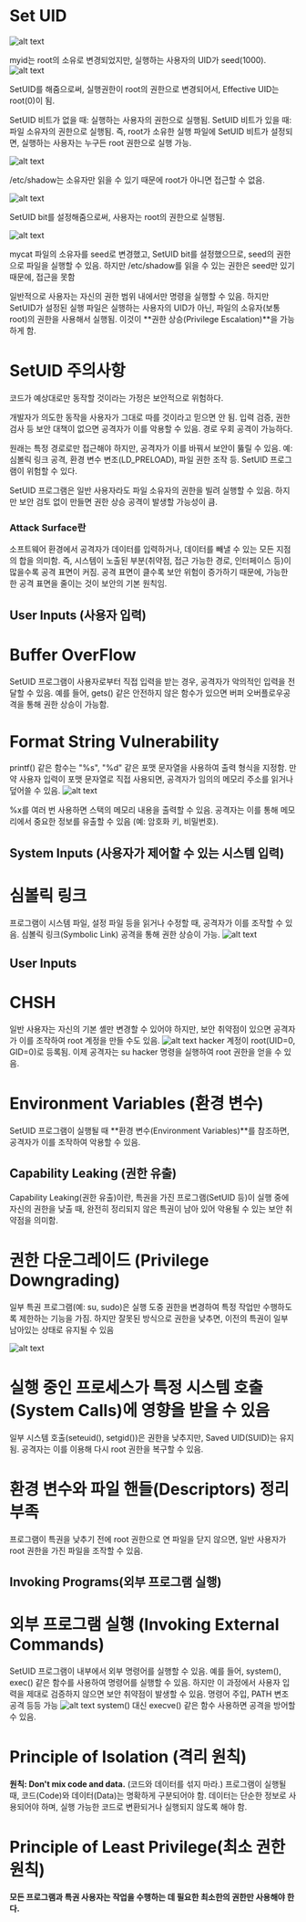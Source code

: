 # Set UID
![alt text](image-1.png)

myid는 root의 소유로 변경되었지만, 실행하는 사용자의 UID가 seed(1000).
![alt text](image-2.png)

SetUID를 해줌으로써, 실행권한이 root의 권한으로 변경되어서, Effective UID는 root(0)이 됨.

SetUID 비트가 없을 때: 실행하는 사용자의 권한으로 실행됨.
SetUID 비트가 있을 때: 파일 소유자의 권한으로 실행됨.
즉, root가 소유한 실행 파일에 SetUID 비트가 설정되면, 실행하는 사용자는 누구든 root 권한으로 실행 가능.

![alt text](image-3.png)

/etc/shadow는 소유자만 읽을 수 있기 때문에 root가 아니면 접근할 수 없음.

![alt text](image-4.png)

SetUID bit를 설정해줌으로써, 사용자는 root의 권한으로 실행됨.

![alt text](image-5.png)

mycat 파일의 소유자를 seed로 변경했고, SetUID bit를 설정했으므로, seed의 권한으로 파일을 실행할 수 있음.
하지만 /etc/shadow를 읽을 수 있는 권한은 seed만 있기 때문에, 접근을 못함

일반적으로 사용자는 자신의 권한 범위 내에서만 명령을 실행할 수 있음.
하지만 SetUID가 설정된 실행 파일은 실행하는 사용자의 UID가 아닌, 파일의 소유자(보통 root)의 권한을 사용해서 실행됨.
이것이 **권한 상승(Privilege Escalation)**을 가능하게 함.

# SetUID 주의사항
코드가 예상대로만 동작할 것이라는 가정은 보안적으로 위험하다.

개발자가 의도한 동작을 사용자가 그대로 따를 것이라고 믿으면 안 됨.
입력 검증, 권한 검사 등 보안 대책이 없으면 공격자가 이를 악용할 수 있음.
경로 우회 공격이 가능하다.

원래는 특정 경로로만 접근해야 하지만, 공격자가 이를 바꿔서 보안이 뚫릴 수 있음.
예: 심볼릭 링크 공격, 환경 변수 변조(LD_PRELOAD), 파일 권한 조작 등.
SetUID 프로그램이 위험할 수 있다.

SetUID 프로그램은 일반 사용자라도 파일 소유자의 권한을 빌려 실행할 수 있음.
하지만 보안 검토 없이 만들면 권한 상승 공격이 발생할 가능성이 큼.


### Attack Surface란
소프트웨어 환경에서 공격자가 데이터를 입력하거나, 데이터를 빼낼 수 있는 모든 지점의 합을 의미함.
즉, 시스템이 노출된 부분(취약점, 접근 가능한 경로, 인터페이스 등)이 많을수록 공격 표면이 커짐.
공격 표면이 클수록 보안 위험이 증가하기 때문에, 가능한 한 공격 표면을 줄이는 것이 보안의 기본 원칙임.

## User Inputs (사용자 입력)
# Buffer OverFlow
SetUID 프로그램이 사용자로부터 직접 입력을 받는 경우, 공격자가 악의적인 입력을 전달할 수 있음.
예를 들어, gets() 같은 안전하지 않은 함수가 있으면 버퍼 오버플로우공격을 통해 권한 상승이 가능함.

# Format String Vulnerability
printf() 같은 함수는 "%s", "%d" 같은 포맷 문자열을 사용하여 출력 형식을 지정함.
만약 사용자 입력이 포맷 문자열로 직접 사용되면, 공격자가 임의의 메모리 주소를 읽거나 덮어쓸 수 있음.
![alt text](image-7.png)

%x를 여러 번 사용하면 스택의 메모리 내용을 출력할 수 있음.
공격자는 이를 통해 메모리에서 중요한 정보를 유출할 수 있음 (예: 암호화 키, 비밀번호).

## System Inputs (사용자가 제어할 수 있는 시스템 입력)
# 심볼릭 링크
프로그램이 시스템 파일, 설정 파일 등을 읽거나 수정할 때, 공격자가 이를 조작할 수 있음.
심볼릭 링크(Symbolic Link) 공격을 통해 권한 상승이 가능.
![alt text](image-6.png)

## User Inputs
# CHSH
일반 사용자는 자신의 기본 셸만 변경할 수 있어야 하지만, 보안 취약점이 있으면 공격자가 이를 조작하여 root 계정을 만들 수도 있음.
![alt text](image-8.png)
hacker 계정이 root(UID=0, GID=0)로 등록됨.
이제 공격자는 su hacker 명령을 실행하여 root 권한을 얻을 수 있음.


# Environment Variables (환경 변수)
SetUID 프로그램이 실행될 때 **환경 변수(Environment Variables)**를 참조하면, 공격자가 이를 조작하여 악용할 수 있음.

## Capability Leaking (권한 유출)
Capability Leaking(권한 유출)이란, 특권을 가진 프로그램(SetUID 등)이 실행 중에 자신의 권한을 낮출 때, 완전히 정리되지 않은 특권이 남아 있어 악용될 수 있는 보안 취약점을 의미함.

# 권한 다운그레이드 (Privilege Downgrading)
일부 특권 프로그램(예: su, sudo)은 실행 도중 권한을 변경하여 특정 작업만 수행하도록 제한하는 기능을 가짐.
하지만 잘못된 방식으로 권한을 낮추면, 이전의 특권이 일부 남아있는 상태로 유지될 수 있음

![alt text](image-9.png)

# 실행 중인 프로세스가 특정 시스템 호출(System Calls)에 영향을 받을 수 있음
일부 시스템 호출(seteuid(), setgid())은 권한을 낮추지만, Saved UID(SUID)는 유지됨.
공격자는 이를 이용해 다시 root 권한을 복구할 수 있음.

# 환경 변수와 파일 핸들(Descriptors) 정리 부족
프로그램이 특권을 낮추기 전에 root 권한으로 연 파일을 닫지 않으면, 일반 사용자가 root 권한을 가진 파일을 조작할 수 있음.

## Invoking Programs(외부 프로그램 실행)

# 외부 프로그램 실행 (Invoking External Commands)
SetUID 프로그램이 내부에서 외부 명령어를 실행할 수 있음.
예를 들어, system(), exec() 같은 함수를 사용하여 명령어를 실행할 수 있음.
하지만 이 과정에서 사용자 입력을 제대로 검증하지 않으면 보안 취약점이 발생할 수 있음.
명령어 주입, PATH 변조 공격 등등 가능
![alt text](image-10.png)
system() 대신 execve() 같은 함수 사용하면 공격을 방어할 수 있음.



# Principle of Isolation (격리 원칙)
**원칙: Don't mix code and data.** (코드와 데이터를 섞지 마라.)
프로그램이 실행될 때, 코드(Code)와 데이터(Data)는 명확하게 구분되어야 함.
데이터는 단순한 정보로 사용되어야 하며, 실행 가능한 코드로 변환되거나 실행되지 않도록 해야 함.

# Principle of Least Privilege(최소 권한 원칙)
**모든 프로그램과 특권 사용자는 작업을 수행하는 데 필요한 최소한의 권한만 사용해야 한다.**


